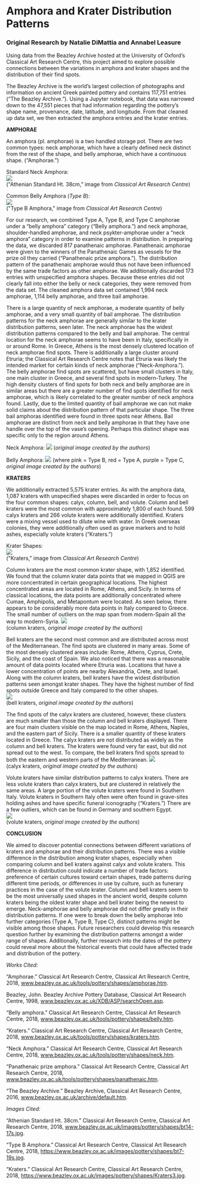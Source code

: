 # Amphora and Krater Distribution Patterns
### Original Research by Natalie DiMattia and Annabel Leasure

Using data from the Beazley Archive hosted at the University of Oxford’s Classical Art Research Centre, this project aimed to explore possible connections between the variations in amphora and krater shapes and the distribution of their find spots.

The Beazley Archive is the world’s largest collection of photographs and information on ancient Greek painted pottery and contains 117,751 entries (“The Beazley Archive.”). Using a Jupyter notebook, that data was narrowed down to the 47,551 pieces that had information regarding the pottery’s shape name, provenance, date, latitude, and longitude. From that cleaned up data set, we then extracted the amphora entries and the krater entries.

**AMPHORAE**

An amphora (pl. amphorae) is a two handled storage pot. There are two common types: neck amphorae, which have a clearly defined neck distinct from the rest of the shape, and belly amphorae, which have a continuous shape. (“Amphorae.”)

Standard Neck Amphora:  
<img src="https://www.beazley.ox.ac.uk/images/pottery/shapes/bt14-17s.jpg"/>   
("Athenian Standard Ht. 38cm,” image from *Classical Art Research Centre*)

Common Belly Amphora (*Type B*):  
<img src="https://www.beazley.ox.ac.uk/images/pottery/shapes/bt7-19s.jpg"/>   
("Type B Amphora," image from *Classical Art Research Centre*)

For our research, we combined Type A, Type B, and Type C amphorae under a “belly amphora” category (“Belly amphora.”) and neck amphorae, shoulder-handled amphorae, and neck psykter-amphorae under a “neck amphora” category in order to examine patterns in distribution. In preparing the data, we discarded 817 panathenaic amphorae. Panathenaic amphorae were given to the winners of the Panathenaic Games as vessels for the prize oil they carried (“Panathenaic prize amphora.”). The distribution pattern of the panathenaic amphorae would thus not have been influenced by the same trade factors as other amphorae. We additionally discarded 173 entries with unspecified amphora shapes. Because these entries did not clearly fall into either the belly or neck categories, they were removed from the data set. The cleaned amphora data set contained 1,994 neck amphorae, 1,114 belly amphorae, and three bail amphorae.

There is a large quantity of neck amphorae, a moderate quantity of belly amphorae, and a very small quantity of bail amphorae. The distribution patterns for the neck amphorae are generally similar to the krater distribution patterns, seen later. The neck amphorae has the widest distribution patterns compared to the belly and bail amphorae. The central location for the neck amphorae seems to have been in Italy, specifically in or around Rome. In Greece, Athens is the most densely clustered location of neck amphorae find spots. There is additionally a large cluster around Etruria; the Classical Art Research Centre notes that Etruria was likely the intended market for certain kinds of neck amphorae (“Neck-Amphora.”). The belly amphorae find spots are scattered, but have small clusters in Italy, one main cluster in Greece, and several find spots in modern-Turkey. The high density clusters of find spots for both neck and belly amphorae are in similar areas but there are a greater number of find spots identified for neck amphorae, which is likely correlated to the greater number of neck amphora found. Lastly, due to the limited quantity of bail amphorae we can not make solid claims about the distribution pattern of that particular shape. The three bail amphoras identified were found in three spots near Athens. Bail amphorae are distinct from neck and belly amphorae in that they have one handle over the top of the vase’s opening. Perhaps this distinct shape was specific only to the region around Athens.

Neck Amphora:
<img src="https://github.com/nadimattia/clas299/blob/master/beazley_finalproject/qgis_images/neck_amphoras_image.png?raw=true"/>
(*original image created by the authors*)

Belly Amphora:
<img src="https://github.com/nadimattia/clas299/blob/master/beazley_finalproject/qgis_images/belly_amphoras_image.png?raw=true"/>
(where pink = Type B, red = Type A, purple = Type C, *original image created by the authors*)

**KRATERS**

We additionally extracted 5,575 krater entries. As with the amphora data, 1,087 kraters with unspecified shapes were discarded in order to focus on the four common shapes: calyx, column, bell, and volute. Column and bell kraters were the most common with approximately 1,800 of each found. 599 calyx kraters and 266 volute kraters were additionally identified. Kraters were a mixing vessel used to dilute wine with water. In Greek overseas colonies, they were additionally often used as grave markers and to hold ashes, especially volute kraters (“Kraters.”)

Krater Shapes:  
<img src="https://www.beazley.ox.ac.uk/images/pottery/shapes/Kraters3.jpg"/>  
("Kraters," image from *Classical Art Research Centre*)

Column kraters are the most common krater shape, with 1,852 identified. We found that the column krater data points that we mapped in QGIS are  more concentrated in certain geographical locations. The highest concentrated areas are located in Rome, Athens, and Sicily. In terms of classical locations, the data points are additionally concentrated where  Cumae, Amphipolis, and Metapontum were located. As seen below, there appears to be considerably more data points in Italy compared to Greece. The small number of outliers on the map span from modern-Spain all the way to modern-Syria.
<img src="https://github.com/nadimattia/clas299/blob/master/beazley_finalproject/qgis_images/column_krater_image.png?raw=true"/>  
(column kraters, *original image created by the authors*)

Bell kraters are the second most common and are distributed across most of the Mediterranean. The find spots are clustered in many areas. Some of the most densely clustered areas include: Rome, Athens, Cyprus, Crete, Sicily, and the coast of Spain. We also noticed that there was a reasonable amount of data points located where Etruria was. Locations that have a lower concentration of points are nearby Alexandria, Crete, and Israel. Along with the column kraters, bell kraters have the widest distribution patterns seen amongst krater shapes. They have the highest number of find spots outside Greece and Italy compared to the other shapes.  
<img src="https://github.com/nadimattia/clas299/blob/master/beazley_finalproject/qgis_images/bell_kraters_image.png?raw=true"/>  
(bell kraters, *original image created by the authors*)

The find spots of the calyx kraters are clustered, however, these clusters are much smaller than those the column and bell kraters displayed. There are four main clusters visible on the map located in Rome, Athens, Naples, and the eastern part of Sicily. There is a smaller quantity of these kraters located in Greece. The calyx kraters are not distributed as widely as the column and bell kraters. The kraters were found very far east, but did not spread out to the west. To compare, the bell kraters find spots spread to both the eastern and western parts of the Mediterranean.
<img src="https://github.com/nadimattia/clas299/blob/master/beazley_finalproject/qgis_images/calyx_kraters_image.png?raw=true"/>  
(calyx kraters, *original image created by the authors*)

Volute kraters have similar distribution patterns to calyx kraters. There are less volute kraters than calyx kraters, but are clustered in relatively the same areas. A large portion of the volute kraters were found in Southern Italy. Volute kraters in Southern Italy often were often found in grave-sites holding ashes and have specific funeral iconography (“Kraters.”) There are a few outliers, which can be found in Germany and southern Egypt.  
<img src="https://github.com/nadimattia/clas299/blob/master/beazley_finalproject/qgis_images/volute_kraters_image.png?raw=true"/>  
(volute kraters, *original image created by the authors*)

**CONCLUSION**

We aimed to discover potential connections between different variations of kraters and amphorae and their distribution patterns. There was a visible difference in the distribution among krater shapes, especially when comparing column and bell kraters against calyx and volute kraters. This difference in distribution could indicate a number of trade factors: preference of certain cultures toward certain shapes, trade patterns during different time periods, or differences in use by culture, such as funerary practices in the case of the volute krater. Column and bell kraters seem to be the most universally used shapes in the ancient world, despite column kraters being the oldest krater shape and bell krater being the newest to emerge. Neck-amphorae and belly amphorae did not differ greatly in their distribution patterns. If one were to break down the belly amphorae into further categories (Type A, Type B, Type C), distinct patterns might be visible among those shapes. Future researchers could develop this research question further by examining the distribution patterns amongst a wider range of shapes. Additionally, further research into the dates of the pottery could reveal more about the historical events that could have affected trade and distribution of the pottery.

*Works Cited:*

“Amphorae.” Classical Art Research Centre, Classical Art Research Centre, 2018, www.beazley.ox.ac.uk/tools/pottery/shapes/amphorae.htm.

Beazley, John. Beazley Archive Pottery Database, Classical Art Research Centre, 1998, www.beazley.ox.ac.uk/XDB/ASP/searchOpen.asp.

“Belly amphora.” Classical Art Research Centre, Classical Art Research Centre, 2018, www.beazley.ox.ac.uk/tools/pottery/shapes/belly.htm.

“Kraters.” Classical Art Research Centre, Classical Art Research Centre, 2018, www.beazley.ox.ac.uk/tools/pottery/shapes/kraters.htm.

“Neck Amphora.” Classical Art Research Centre, Classical Art Research Centre, 2018, www.beazley.ox.ac.uk/tools/pottery/shapes/neck.htm.


“Panathenaic prize amphora.” Classical Art Research Centre, Classical Art Research Centre, 2018, www.beazley.ox.ac.uk/tools/pottery/shapes/panathenaic.htm.

“The Beazley Archive.” Beazley Archive, Classical Art Research Centre, 2016, www.beazley.ox.ac.uk/archive/default.htm.

*Images Cited:*

“Athenian Standard Ht. 38cm.” Classical Art Research Centre, Classical Art Research Centre, 2018, www.beazley.ox.ac.uk/images/pottery/shapes/bt14-17s.jpg.

“Type B Amphora.” Classical Art Research Centre, Classical Art Research Centre, 2018, https://www.beazley.ox.ac.uk/images/pottery/shapes/bt7-19s.jpg.

“Kraters.” Classical Art Research Centre, Classical Art Research Centre, 2018, https://www.beazley.ox.ac.uk/images/pottery/shapes/Kraters3.jpg.
